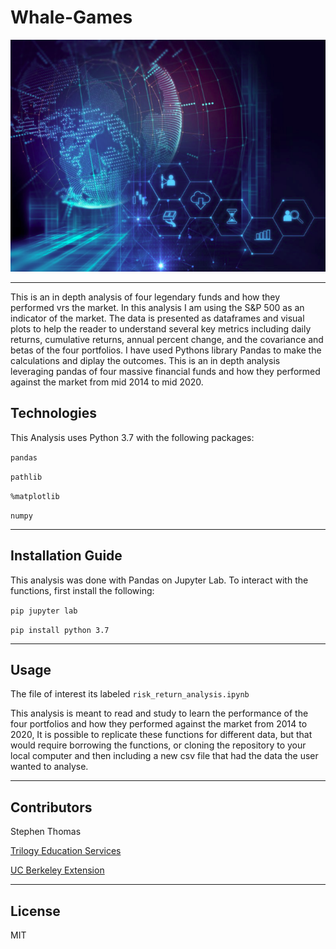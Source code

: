 # Whale-Games



![Getty_stock_image](Fintech_image.png)





---
This is an in depth analysis of four legendary funds and how they performed vrs the market. In this analysis I am using the S&P 500 as an indicator of the market. The data is presented as dataframes and visual plots to help the reader to understand several key metrics including daily returns, cumulative returns, annual percent change, and the covariance and betas of the four portfolios. I have used Pythons library Pandas to make the calculations and diplay the outcomes. This is an in depth analysis leveraging pandas of four massive financial funds and how they performed against the market from mid 2014 to mid 2020.


## Technologies

This Analysis uses Python 3.7 with the following packages:

``` pandas ```

``` pathlib ```

``` %matplotlib ```

``` numpy ```




---
## Installation Guide

This analysis was done with Pandas on Jupyter Lab. To interact with the functions, first install the following:

``` pip jupyter lab ```

``` pip install python 3.7 ```

---
## Usage

The file of interest its labeled  ``` risk_return_analysis.ipynb ```

This analysis is meant to read and study to learn the performance of the four portfolios and how they performed against the market from 2014 to 2020, It is possible to replicate these functions for different data, but that would require borrowing the functions, or cloning the repository to your local computer and then including a new csv file that had the data the user wanted to analyse.

---
## Contributors

Stephen Thomas

[Trilogy Education Services](https://www.trilogyed.com/)

[UC Berkeley Extension ](https://extension.berkeley.edu/)


---
## License

MIT
